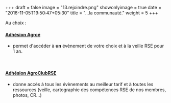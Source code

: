 
+++
draft = false
image = "13.rejoindre.png"
showonlyimage = true
date = "2016-11-05T19:50:47+05:30"
title = "...la communauté."
weight = 5
+++

<!--more-->

Au choix :

#### [**Adhésion Agroé**](https://res.cloudinary.com/julienmottet/image/upload/v1559853153/bulletin-adhesion_Agroe_06062019.pdf)
- permet d'accéder à **un** évènement de votre choix et à la veille RSE pour 1 an.

<br/>

#### [**Adhésion AgroClubRSE**](https://res.cloudinary.com/julienmottet/image/upload/v1559370042/bulletin-adhesion_AgroClub.pdf)
- donne accès à tous les évènements au meilleur tarif et à toutes les ressources (veille, cartographie des compétences RSE de nos membres, photos, CR...)
